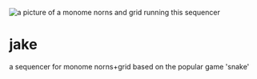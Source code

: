 ![a picture of a monome norns and grid running this sequencer](https://johnmatter.github.io/assets/images/portfolio/jake.jpg)
# jake
a sequencer for monome norns+grid based on the popular game 'snake'


